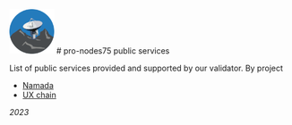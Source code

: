 <img src="./pro-nodes75-logo-xxs.png" alt="logo" style="height: 80px; width:80px;"/>
# pro-nodes75 public services


List of public services provided and supported by our validator. By project

* [Namada](../main/namada/namada.md)
* [UX chain](../main/ux/ux.md)

_2023_
